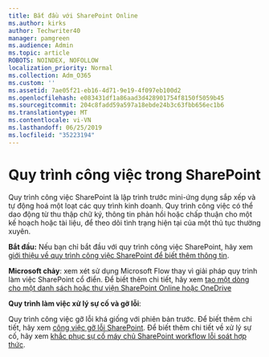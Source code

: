```yaml
---
title: Bắt đầu với SharePoint Online
ms.author: kirks
author: Techwriter40
manager: pamgreen
ms.audience: Admin
ms.topic: article
ROBOTS: NOINDEX, NOFOLLOW
localization_priority: Normal
ms.collection: Adm_O365
ms.custom: ''
ms.assetid: 7ae05f21-eb16-4d71-9e19-4f097eb100d2
ms.openlocfilehash: e083431df1a86aad3d428901754f8150f5059b45
ms.sourcegitcommit: 204c8fadd59a597a18ebde24b3c63fbb656ec1b6
ms.translationtype: MT
ms.contentlocale: vi-VN
ms.lasthandoff: 06/25/2019
ms.locfileid: "35223194"
---
```

# <a name="workflows-in-sharepoint"></a>Quy trình công việc trong SharePoint

Quy trình công việc SharePoint là lập trình trước mini-ứng dụng sắp xếp và tự động hoá một loạt các quy trình kinh doanh. Quy trình công việc có thể dao động từ thu thập chữ ký, thông tin phản hồi hoặc chấp thuận cho một kế hoạch hoặc tài liệu, để theo dõi tình trạng hiện tại của một thủ tục thường xuyên.

**Bắt đầu:** Nếu bạn chỉ bắt đầu với quy trình công việc SharePoint, hãy xem [giới thiệu về quy trình công việc SharePoint để biết thêm thông tin](https://support.office.com/article/introduction-to-sharepoint-workflow-07982276-54e8-4e17-8699-5056eff4d9e3).

**Microsoft chảy**: xem xét sử dụng Microsoft Flow thay vì giải pháp quy trình làm việc SharePoint cổ điển. Để biết thêm chi tiết, hãy xem [tạo một dòng cho một danh sách hoặc thư viện SharePoint Online hoặc OneDrive](https://support.office.com/article/create-a-flow-for-a-list-or-library-in-sharepoint-online-or-onedrive-for-business-a9c3e03b-0654-46af-a254-20252e580d01)

**Quy trình làm việc xử lý sự cố và gỡ lỗi**:

Quy trình công việc gỡ lỗi khá giống với phiên bản trước. Để biết thêm chi tiết, hãy xem [công việc gỡ lỗi SharePoint](https://docs.microsoft.com/sharepoint/dev/general-development/debugging-sharepoint-server-workflows). Để biết thêm chi tiết về xử lý sự cố, hãy xem [khắc phục sự cố máy chủ SharePoint workflow lỗi soát hợp thức](https://docs.microsoft.com/sharepoint/dev/general-development/troubleshooting-sharepoint-server-workflow-validation-errors-in-visio).

